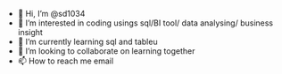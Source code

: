 - 👋 Hi, I’m @sd1034
- 👀 I’m interested in coding usings sql/BI tool/ data analysing/ business insight
- 🌱 I’m currently learning sql and tableu 
- 💞️ I’m looking to collaborate on learning together
- 📫 How to reach me email

<!---
sd1034/sd1034 is a ✨ special ✨ repository because its `README.md` (this file) appears on your GitHub profile.
You can click the Preview link to take a look at your changes.
--->
